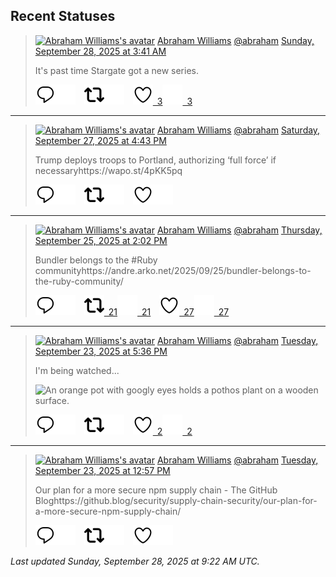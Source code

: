 ## Recent Statuses

> <a href="https://indieweb.social/@abraham"><img alt="Abraham Williams's avatar" src="https://cdn.masto.host/indiewebsocial/accounts/avatars/109/292/540/382/343/163/original/d00f2e03ce9c85b1.jpg" height="24" width="24" ></a> [Abraham Williams](https://indieweb.social/@abraham) [@abraham](https://indieweb.social/@abraham) [Sunday, September 28, 2025 at 3:41 AM](https://indieweb.social/@abraham/115279848789556344)
>
> It&#39;s past time Stargate got a new series.
>
> [![Reply](./images/reply_light.svg#gh-light-mode-only "Reply")](https://indieweb.social/@abraham/115279848789556344#gh-light-mode-only)[![Reply](./images/reply.svg#gh-dark-mode-only "Reply")](https://indieweb.social/@abraham/115279848789556344#gh-dark-mode-only)&emsp;[![Boost](./images/retweet_light.svg#gh-light-mode-only "Boost")](https://indieweb.social/@abraham/115279848789556344#gh-light-mode-only)[![Boost](./images/retweet.svg#gh-dark-mode-only "Boost")](https://indieweb.social/@abraham/115279848789556344#gh-dark-mode-only)&emsp;[![Favorite](./images/like_light.svg#gh-light-mode-only "Favorite")&ensp;3](https://indieweb.social/@abraham/115279848789556344#gh-light-mode-only)[![Favorite](./images/like.svg#gh-dark-mode-only "Favorite")&ensp;3](https://indieweb.social/@abraham/115279848789556344#gh-dark-mode-only)


---

> <a href="https://indieweb.social/@abraham"><img alt="Abraham Williams's avatar" src="https://cdn.masto.host/indiewebsocial/accounts/avatars/109/292/540/382/343/163/original/d00f2e03ce9c85b1.jpg" height="24" width="24" ></a> [Abraham Williams](https://indieweb.social/@abraham) [@abraham](https://indieweb.social/@abraham) [Saturday, September 27, 2025 at 4:43 PM](https://indieweb.social/@abraham/115277259232698155)
>
> Trump deploys troops to Portland, authorizing ‘full force’ if necessaryhttps://wapo.st/4pKK5pq
>
> [![Reply](./images/reply_light.svg#gh-light-mode-only "Reply")](https://indieweb.social/@abraham/115277259232698155#gh-light-mode-only)[![Reply](./images/reply.svg#gh-dark-mode-only "Reply")](https://indieweb.social/@abraham/115277259232698155#gh-dark-mode-only)&emsp;[![Boost](./images/retweet_light.svg#gh-light-mode-only "Boost")](https://indieweb.social/@abraham/115277259232698155#gh-light-mode-only)[![Boost](./images/retweet.svg#gh-dark-mode-only "Boost")](https://indieweb.social/@abraham/115277259232698155#gh-dark-mode-only)&emsp;[![Favorite](./images/like_light.svg#gh-light-mode-only "Favorite")](https://indieweb.social/@abraham/115277259232698155#gh-light-mode-only)[![Favorite](./images/like.svg#gh-dark-mode-only "Favorite")](https://indieweb.social/@abraham/115277259232698155#gh-dark-mode-only)


---

> <a href="https://indieweb.social/@abraham"><img alt="Abraham Williams's avatar" src="https://cdn.masto.host/indiewebsocial/accounts/avatars/109/292/540/382/343/163/original/d00f2e03ce9c85b1.jpg" height="24" width="24" ></a> [Abraham Williams](https://indieweb.social/@abraham) [@abraham](https://indieweb.social/@abraham) [Thursday, September 25, 2025 at 2:02 PM](https://indieweb.social/@abraham/115265304240034534)
>
> Bundler belongs to the #Ruby communityhttps://andre.arko.net/2025/09/25/bundler-belongs-to-the-ruby-community/
>
> [![Reply](./images/reply_light.svg#gh-light-mode-only "Reply")](https://indieweb.social/@abraham/115265304240034534#gh-light-mode-only)[![Reply](./images/reply.svg#gh-dark-mode-only "Reply")](https://indieweb.social/@abraham/115265304240034534#gh-dark-mode-only)&emsp;[![Boost](./images/retweet_light.svg#gh-light-mode-only "Boost")&ensp;21](https://indieweb.social/@abraham/115265304240034534#gh-light-mode-only)[![Boost](./images/retweet.svg#gh-dark-mode-only "Boost")&ensp;21](https://indieweb.social/@abraham/115265304240034534#gh-dark-mode-only)&emsp;[![Favorite](./images/like_light.svg#gh-light-mode-only "Favorite")&ensp;27](https://indieweb.social/@abraham/115265304240034534#gh-light-mode-only)[![Favorite](./images/like.svg#gh-dark-mode-only "Favorite")&ensp;27](https://indieweb.social/@abraham/115265304240034534#gh-dark-mode-only)


---

> <a href="https://indieweb.social/@abraham"><img alt="Abraham Williams's avatar" src="https://cdn.masto.host/indiewebsocial/accounts/avatars/109/292/540/382/343/163/original/d00f2e03ce9c85b1.jpg" height="24" width="24" ></a> [Abraham Williams](https://indieweb.social/@abraham) [@abraham](https://indieweb.social/@abraham) [Tuesday, September 23, 2025 at 5:36 PM](https://indieweb.social/@abraham/115254821984794369)
>
> I&#39;m being watched...
>
> ![An orange pot with googly eyes holds a pothos plant on a wooden surface.](https://cdn.masto.host/indiewebsocial/media_attachments/files/115/254/821/081/561/286/original/e872a60bf625d4cf.jpg)
>
> [![Reply](./images/reply_light.svg#gh-light-mode-only "Reply")](https://indieweb.social/@abraham/115254821984794369#gh-light-mode-only)[![Reply](./images/reply.svg#gh-dark-mode-only "Reply")](https://indieweb.social/@abraham/115254821984794369#gh-dark-mode-only)&emsp;[![Boost](./images/retweet_light.svg#gh-light-mode-only "Boost")](https://indieweb.social/@abraham/115254821984794369#gh-light-mode-only)[![Boost](./images/retweet.svg#gh-dark-mode-only "Boost")](https://indieweb.social/@abraham/115254821984794369#gh-dark-mode-only)&emsp;[![Favorite](./images/like_light.svg#gh-light-mode-only "Favorite")&ensp;2](https://indieweb.social/@abraham/115254821984794369#gh-light-mode-only)[![Favorite](./images/like.svg#gh-dark-mode-only "Favorite")&ensp;2](https://indieweb.social/@abraham/115254821984794369#gh-dark-mode-only)


---

> <a href="https://indieweb.social/@abraham"><img alt="Abraham Williams's avatar" src="https://cdn.masto.host/indiewebsocial/accounts/avatars/109/292/540/382/343/163/original/d00f2e03ce9c85b1.jpg" height="24" width="24" ></a> [Abraham Williams](https://indieweb.social/@abraham) [@abraham](https://indieweb.social/@abraham) [Tuesday, September 23, 2025 at 12:57 PM](https://indieweb.social/@abraham/115253722825464996)
>
> Our plan for a more secure npm supply chain - The GitHub Bloghttps://github.blog/security/supply-chain-security/our-plan-for-a-more-secure-npm-supply-chain/
>
> [![Reply](./images/reply_light.svg#gh-light-mode-only "Reply")](https://indieweb.social/@abraham/115253722825464996#gh-light-mode-only)[![Reply](./images/reply.svg#gh-dark-mode-only "Reply")](https://indieweb.social/@abraham/115253722825464996#gh-dark-mode-only)&emsp;[![Boost](./images/retweet_light.svg#gh-light-mode-only "Boost")](https://indieweb.social/@abraham/115253722825464996#gh-light-mode-only)[![Boost](./images/retweet.svg#gh-dark-mode-only "Boost")](https://indieweb.social/@abraham/115253722825464996#gh-dark-mode-only)&emsp;[![Favorite](./images/like_light.svg#gh-light-mode-only "Favorite")](https://indieweb.social/@abraham/115253722825464996#gh-light-mode-only)[![Favorite](./images/like.svg#gh-dark-mode-only "Favorite")](https://indieweb.social/@abraham/115253722825464996#gh-dark-mode-only)


_Last updated Sunday, September 28, 2025 at 9:22 AM UTC._
